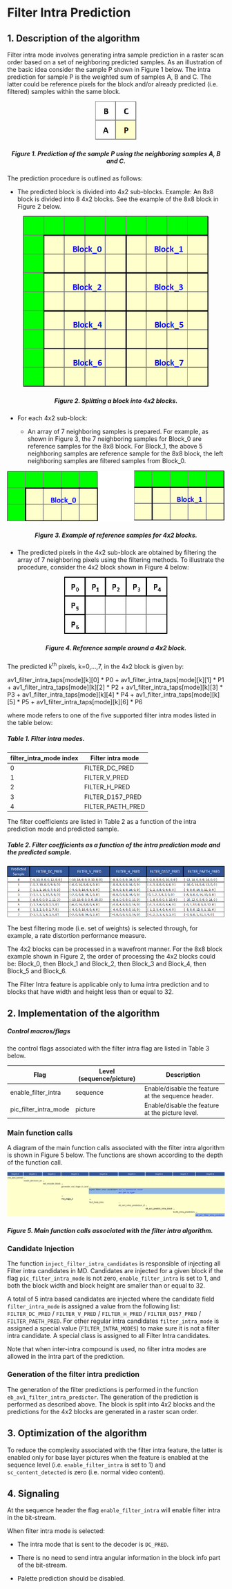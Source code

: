# Filter Intra Prediction

## 1.  Description of the algorithm

Filter intra mode involves generating intra sample prediction in a
raster scan order based on a set of neighboring predicted samples. As an
illustration of the basic idea consider the sample P shown in Figure 1
below. The intra prediction for sample P is the weighted sum of samples
A, B and C. The latter could be reference pixels for the block and/or
already predicted (i.e. filtered) samples within the same block.

<div align="center">
  <img src="./img/filter_intra_fig0.png" />

##### Figure 1. Prediction of the sample P using the neighboring samples A, B and C.
</div>

The prediction procedure is outlined as follows:

  - The predicted block is divided into 4x2 sub-blocks. Example: An 8x8
    block is divided into 8 4x2 blocks. See the example of the 8x8 block
    in Figure 2 below.

<div align="center">
  <img src="./img/filter_intra_fig1.png" />

##### Figure 2. Splitting a block into 4x2 blocks.
</div>

  - For each 4x2 sub-block:

      - An array of 7 neighboring samples is prepared. For example, as shown
    in Figure 3, the 7 neighboring samples for Block\_0 are reference
    samples for the 8x8 block. For Block\_1, the above 5 neighboring
    samples are reference sample for the 8x8 block, the left neighboring
    samples are filtered samples from Block\_0.

<div align="center">
  <img src="./img/filter_intra_fig2.png" />

##### Figure 3. Example of reference samples for 4x2 blocks.
</div>

  - The predicted pixels in the 4x2 sub-block are obtained by filtering
    the array of 7 neighboring pixels using the filtering methods. To
    illustrate the procedure, consider the 4x2 block shown in Figure 4
    below:

<div align="center">
  <img src="./img/filter_intra_fig3.png" />

##### Figure 4. Reference sample around a 4x2 block.
</div>

The predicted k<sup>th</sup> pixels, k=0,…,7, in the 4x2 block is given
by:

av1_filter_intra_taps[mode][k][0] * P0 + av1_filter_intra_taps[mode][k][1] * P1 +
av1_filter_intra_taps[mode][k][2] * P2 + av1_filter_intra_taps[mode][k][3] * P3 +
av1_filter_intra_taps[mode][k][4] * P4 + av1_filter_intra_taps[mode][k][5] * P5 +
av1_filter_intra_taps[mode][k][6] * P6

where mode refers to one of the five supported filter intra modes listed in the table below:

##### Table 1. Filter intra modes.

| **filter\_intra\_mode index** | **Filter intra mode** |
| ----------------------------- | --------------------- |
| 0                             | FILTER\_DC\_PRED      |
| 1                             | FILTER\_V\_PRED       |
| 2                             | FILTER\_H\_PRED       |
| 3                             | FILTER\_D157\_PRED    |
| 4                             | FILTER\_PAETH\_PRED   |

The filter coefficients are listed in Table 2 as a function of the intra prediction mode and predicted sample.

##### Table 2. Filter coefficients as a function of the intra prediction mode and the predicted sample.
  <img src="./img/filter_intra_table-2.png" />

The best filtering mode (i.e. set of weights) is selected through, for
example, a rate distortion performance measure.

The 4x2 blocks can be processed in a wavefront manner. For the 8x8 block
example shown in Figure 2, the order of processing the 4x2 blocks could
be: Block\_0, then Block\_1 and Block\_2, then Block\_3 and Block\_4, then
Block\_5 and Block\_6.

The Filter Intra feature is applicable only to luma intra prediction and
to blocks that have width and height less than or equal to 32.

## 2.  Implementation of the algorithm
##### Control macros/flags

the control flags associated with the filter intra flag are listed in Table 3 below.

| **Flag**                 | **Level (sequence/picture)** | **Description**                                    |
| ------------------------ | ---------------------------- | -------------------------------------------------- |
| enable\_filter\_intra    | sequence                     | Enable/disable the feature at the sequence header. |
| pic\_filter\_intra\_mode | picture                      | Enable/disable the feature at the picture level.   |

### Main function calls

A diagram of the main function calls associated with the filter intra
algorithm is shown in Figure 5 below. The functions are shown according
to the depth of the function call.

<p align="center">
  <img src="./img/filter_intra_fig4.png" />
</p>

##### Figure 5. Main function calls associated with the filter intra algorithm.

### Candidate Injection

The function ```inject_filter_intra_candidates``` is responsible of
injecting all Filter intra candidates in MD. Candidates are injected for
a given block if the flag ```pic_filter_intra_mode``` is not zero,
```enable_filter_intra``` is set to 1, and both the block width and block
height are smaller than or equal to 32.

A total of 5 intra based candidates are injected where the candidate
field ```filter_intra_mode``` is assigned a value from the following list:
```FILTER_DC_PRED``` / ```FILTER_V_PRED``` / ```FILTER_H_PRED``` /
```FILTER_D157_PRED``` / ```FILTER_PAETH_PRED```. For other regular intra
candidates ```filter_intra_mode``` is assigned a special value
(```FILTER_INTRA_MODES```) to make sure it is not a filter intra candidate.
A special class is assigned to all Filter Intra candidates.

Note that when inter-intra compound is used, no filter intra modes are
allowed in the intra part of the prediction.

### Generation of the filter intra prediction

The generation of the filter predictions is performed in the function
```eb_av1_filter_intra_predictor```. The generation of the prediction is
performed as described above. The block is split into 4x2 blocks and the
predictions for the 4x2 blocks are generated in a raster scan order.

## 3. Optimization of the algorithm

To reduce the complexity associated with the filter intra feature, the latter
is enabled only for base layer pictures when the feature is enabled at the
sequence level (i.e. ```enable_filter_intra``` is set to 1) and ```sc_content_detected```
is zero (i.e. normal video content).

## 4.  Signaling

At the sequence header the flag ```enable_filter_intra``` will enable filter
intra in the bit-stream.

When filter intra mode is selected:

  - The intra mode that is sent to the decoder is ```DC_PRED```.

  - There is no need to send intra angular information in the block info
    part of the bit-stream.

  - Palette prediction should be disabled.
